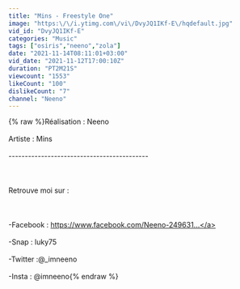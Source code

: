 ```yaml
---
title: "Mins - Freestyle One"
image: "https:\/\/i.ytimg.com\/vi\/DvyJQ1IKf-E\/hqdefault.jpg"
vid_id: "DvyJQ1IKf-E"
categories: "Music"
tags: ["osiris","neeno","zola"]
date: "2021-11-14T08:11:01+03:00"
vid_date: "2021-11-12T17:00:10Z"
duration: "PT2M21S"
viewcount: "1553"
likeCount: "100"
dislikeCount: "7"
channel: "Neeno"
---
```

{% raw %}Réalisation : Neeno<br /><br />Artiste : Mins<br /><br />-------------------------------------------<br /><br /><br /><br />Retrouve moi sur :<br /><br /><br /><br />-Facebook : <a rel="nofollow" target="blank" href="https://www.facebook.com/Neeno-249631...">https://www.facebook.com/Neeno-249631...</a><br /><br />-Snap : luky75<br /><br />-Twitter :@_imneeno<br /><br />-Insta : @imneeno{% endraw %}
